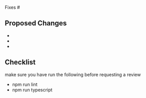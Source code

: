 Fixes #

## Proposed Changes

  -
  -
  -

## Checklist
make sure you have run the following before requesting a review
* npm run lint
* npm run typescript
